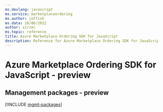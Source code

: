 ```yaml
---
ms.devlang: javascript
ms.service: marketplaceordering
ms.author: jeffish
ms.data: 10/06/2022
author: xirzec
ms.topic: reference
title: Azure Marketplace Ordering SDK for JavaScript
description: Reference for Azure Marketplace Ordering SDK for JavaScript
---
```

# Azure Marketplace Ordering SDK for JavaScript - preview

## Management packages - preview
[!INCLUDE [mgmt-packages](marketplace-ordering-mgmt-index.md)]
